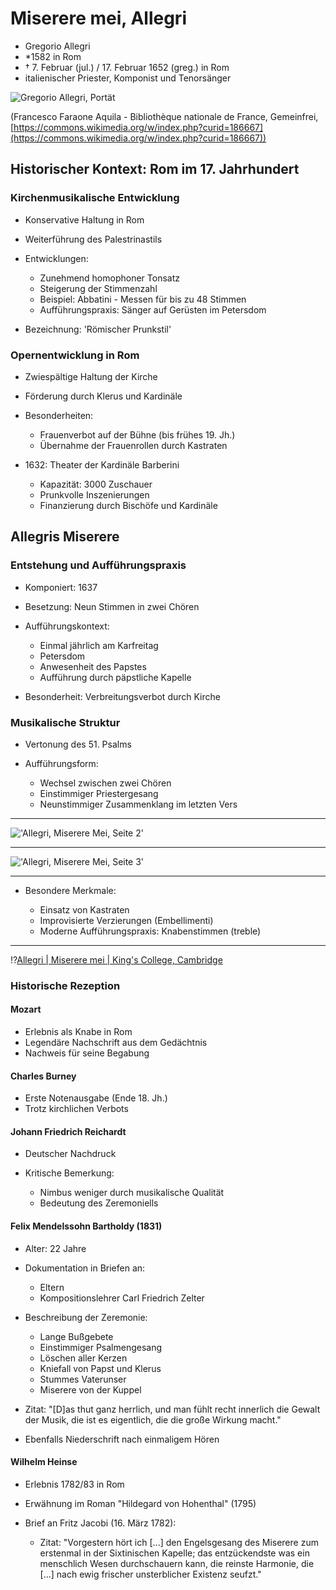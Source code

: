 <!--
author: Dennis Ried
email: dennis.ried@musikwiss.uni-halle.de
version: 1.0.0
language: de
narrator: Deutsch Female
import: ../config.md
tags: komponist, kultur, italien, rom, vokalmusik
-->

# Miserere mei, Allegri

* Gregorio Allegri
* \*1582 in Rom
* † 7. Februar (jul.) / 17. Februar 1652 (greg.) in Rom
* italienischer Priester, Komponist und Tenorsänger

![Gregorio Allegri, Portät](https://upload.wikimedia.org/wikipedia/commons/b/b2/Gregorio_Allegri.jpg)

 (Francesco Faraone Aquila - Bibliothèque nationale de France, Gemeinfrei, [https://commons.wikimedia.org/w/index.php?curid=186667](https://commons.wikimedia.org/w/index.php?curid=186667))

## Historischer Kontext: Rom im 17. Jahrhundert

### Kirchenmusikalische Entwicklung
* Konservative Haltung in Rom
* Weiterführung des Palestrinastils
* Entwicklungen:

  * Zunehmend homophoner Tonsatz
  * Steigerung der Stimmenzahl
  * Beispiel: Abbatini - Messen für bis zu 48 Stimmen
  * Aufführungspraxis: Sänger auf Gerüsten im Petersdom

* Bezeichnung: 'Römischer Prunkstil'

### Opernentwicklung in Rom
* Zwiespältige Haltung der Kirche
* Förderung durch Klerus und Kardinäle
* Besonderheiten:

  * Frauenverbot auf der Bühne (bis frühes 19. Jh.)
  * Übernahme der Frauenrollen durch Kastraten

* 1632: Theater der Kardinäle Barberini

  * Kapazität: 3000 Zuschauer
  * Prunkvolle Inszenierungen
  * Finanzierung durch Bischöfe und Kardinäle

## Allegris Miserere

### Entstehung und Aufführungspraxis
* Komponiert: 1637
* Besetzung: Neun Stimmen in zwei Chören
* Aufführungskontext:

  * Einmal jährlich am Karfreitag
  * Petersdom
  * Anwesenheit des Papstes
  * Aufführung durch päpstliche Kapelle

* Besonderheit: Verbreitungsverbot durch Kirche

### Musikalische Struktur
* Vertonung des 51. Psalms
* Aufführungsform:

  * Wechsel zwischen zwei Chören
  * Einstimmiger Priestergesang
  * Neunstimmiger Zusammenklang im letzten Vers

----

!['Allegri, Miserere Mei, Seite 2'](../images/Allegri-MiserereMeiDeus_2.png)

----

!['Allegri, Miserere Mei, Seite 3'](../images/Allegri-MiserereMeiDeus_3.png)

----

* Besondere Merkmale:

  * Einsatz von Kastraten
  * Improvisierte Verzierungen (Embellimenti)
  * Moderne Aufführungspraxis: Knabenstimmen (treble)

----

!?[Allegri | Miserere mei | King's College, Cambridge](https://www.youtube.com/watch?v=IX1zicNRLmY)

### Historische Rezeption

#### Mozart
* Erlebnis als Knabe in Rom
* Legendäre Nachschrift aus dem Gedächtnis
* Nachweis für seine Begabung

#### Charles Burney
* Erste Notenausgabe (Ende 18. Jh.)
* Trotz kirchlichen Verbots

#### Johann Friedrich Reichardt
* Deutscher Nachdruck
* Kritische Bemerkung:

  * Nimbus weniger durch musikalische Qualität
  * Bedeutung des Zeremoniells

#### Felix Mendelssohn Bartholdy (1831)
* Alter: 22 Jahre
* Dokumentation in Briefen an:

  * Eltern
  * Kompositionslehrer Carl Friedrich Zelter

* Beschreibung der Zeremonie:

  * Lange Bußgebete
  * Einstimmiger Psalmengesang
  * Löschen aller Kerzen
  * Kniefall von Papst und Klerus
  * Stummes Vaterunser
  * Miserere von der Kuppel

* Zitat: "[D]as thut ganz herrlich, und man fühlt recht innerlich die Gewalt der Musik, die ist es eigentlich, die die große Wirkung macht."
* Ebenfalls Niederschrift nach einmaligem Hören

#### Wilhelm Heinse
* Erlebnis 1782/83 in Rom
* Erwähnung im Roman "Hildegard von Hohenthal" (1795)
* Brief an Fritz Jacobi (16. März 1782):

  * Zitat: "Vorgestern hört ich [...] den Engelsgesang des Miserere zum erstenmal in der Sixtinischen Kapelle; das entzückendste was ein menschlich Wesen durchschauern kann, die reinste Harmonie, die [...] nach ewig frischer unsterblicher Existenz seufzt."

